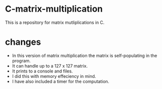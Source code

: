 # C-matrix-multiplication 
This is a repository for matrix mutliplications in C.

# changes
* In this version of matrix multiplication the matrix is self-populating in the program. 
* It can handle up to a 127 x 127 matrix.
* It prints to a console and files.
* I did this with memory effeciency in mind.  
* I have also included a timer for the computation.
